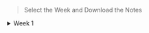 > Select the Week and Download the Notes

<details><summary>Week 1</summary>

> Download the Full Week-1 Note here 👇


> Downlaod the Notes Lecture wise 👇
- [Lecture-1](https://raw.githubusercontent.com/hisayakhere/IITM-BS-DS/main/Levels/01Foundation-Level/002Computational-Thinking/Week01/Lecture1.1.pdf)
- [Lecture-2](https://raw.githubusercontent.com/hisayakhere/IITM-BS-DS/main/Levels/01Foundation-Level/002Computational-Thinking/Week01/Lecture1.2.pdf)
- [Tutorial for Lecture-2](https://raw.githubusercontent.com/hisayakhere/IITM-BS-DS/main/Levels/01Foundation-Level/002Computational-Thinking/Week01/TutorialForLecture1.2.pdf)
- [Lecture-3](https://raw.githubusercontent.com/hisayakhere/IITM-BS-DS/main/Levels/01Foundation-Level/002Computational-Thinking/Week01/Lecture1.3.pdf)
- [Tutorial for Lecture-3](https://raw.githubusercontent.com/hisayakhere/IITM-BS-DS/main/Levels/01Foundation-Level/002Computational-Thinking/Week01/TutorialForLecture1.3.pdf)
- [Lecture-4](https://raw.githubusercontent.com/hisayakhere/IITM-BS-DS/main/Levels/01Foundation-Level/002Computational-Thinking/Week01/Lecture1.4.pdf)
- [Lecture-5](https://raw.githubusercontent.com/hisayakhere/IITM-BS-DS/main/Levels/01Foundation-Level/002Computational-Thinking/Week01/Lecture1.5.pdf)
- [Tutorial for Lecture-5](https://raw.githubusercontent.com/hisayakhere/IITM-BS-DS/main/Levels/01Foundation-Level/002Computational-Thinking/Week01/TutorialForLecture1.5.pdf)
- [Lecture-6](https://raw.githubusercontent.com/hisayakhere/IITM-BS-DS/main/Levels/01Foundation-Level/002Computational-Thinking/Week01/Lecture1.6.pdf)
- [Lecture-7](https://raw.githubusercontent.com/hisayakhere/IITM-BS-DS/main/Levels/01Foundation-Level/002Computational-Thinking/Week01/Lecture1.7.pdf)
- [Lecture-8](https://raw.githubusercontent.com/hisayakhere/IITM-BS-DS/main/Levels/01Foundation-Level/002Computational-Thinking/Week01/Lecture1.8.pdf)
- [Lecture-9](https://raw.githubusercontent.com/hisayakhere/IITM-BS-DS/main/Levels/01Foundation-Level/002Computational-Thinking/Week01/Lecture1.9.pdf)
- [Lecture-10](https://raw.githubusercontent.com/hisayakhere/IITM-BS-DS/main/Levels/01Foundation-Level/002Computational-Thinking/Week01/Lecture1.10.pdf)
</details>


